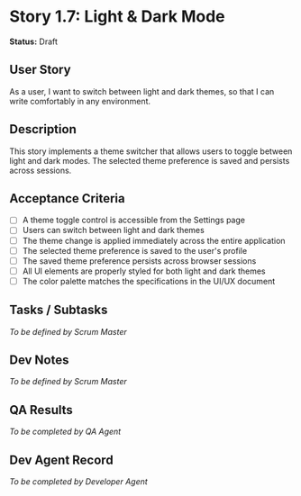 # Story 1.7: Light & Dark Mode

**Status:** Draft

## User Story

As a user, I want to switch between light and dark themes, so that I can write comfortably in any environment.

## Description

This story implements a theme switcher that allows users to toggle between light and dark modes. The selected theme preference is saved and persists across sessions.

## Acceptance Criteria

- [ ] A theme toggle control is accessible from the Settings page
- [ ] Users can switch between light and dark themes
- [ ] The theme change is applied immediately across the entire application
- [ ] The selected theme preference is saved to the user's profile
- [ ] The saved theme preference persists across browser sessions
- [ ] All UI elements are properly styled for both light and dark themes
- [ ] The color palette matches the specifications in the UI/UX document

## Tasks / Subtasks

_To be defined by Scrum Master_

## Dev Notes

_To be defined by Scrum Master_

## QA Results

_To be completed by QA Agent_

## Dev Agent Record

_To be completed by Developer Agent_

